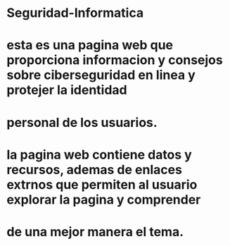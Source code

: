 # Seguridad-Informatica
# esta es una pagina web que proporciona informacion y consejos sobre ciberseguridad en linea y protejer la identidad
# personal de los usuarios.
# la pagina web contiene datos y recursos, ademas de enlaces extrnos que permiten al usuario explorar la pagina y comprender
# de una mejor manera el tema.

